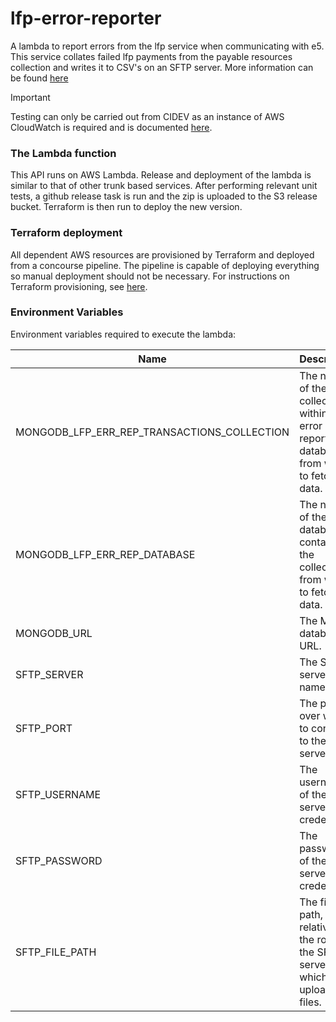 # lfp-error-reporter
A lambda to report errors from the lfp service when communicating with e5. This service collates failed lfp payments from the payable resources collection and writes it to CSV's on an SFTP server. More information can be found [here](https://companieshouse.atlassian.net/wiki/spaces/TEAM8/pages/2824667427/LFP+Error+Reporter)

> [!IMPORTANT]  
> Testing can only be carried out from CIDEV as an instance of AWS CloudWatch is required and is documented [here](https://companieshouse.atlassian.net/wiki/spaces/TEAM8/pages/2824667427/LFP+Error+Reporter#Testing-on-AWS).

### The Lambda function
This API runs on AWS Lambda. Release and deployment of the lambda is similar to that of other trunk based services. 
After performing relevant unit tests, a github release task is run and the zip is uploaded to the S3 release bucket. 
Terraform is then run to deploy the new version. 

### Terraform deployment
All dependent AWS resources are provisioned by Terraform and deployed from a concourse pipeline.
The pipeline is capable of deploying everything so manual deployment should not be necessary. For
instructions on Terraform provisioning, see [here](/terraform/README.md).

### Environment Variables
Environment variables required to execute the lambda:

Name                                             | Description                                                                                                   | Examples
------------------------------------------------ | --------------------------------------------------------------------------------------------------------------|--------------------------------------------------------------------------
MONGODB_LFP_ERR_REP_TRANSACTIONS_COLLECTION      | The name of the collection within the error reporting database from which to fetch lfp data.                  | 'payable_resources'
MONGODB_LFP_ERR_REP_DATABASE                     | The name of the database containing the collection from which to fetch lfp data.                              | 'late_filing_penalties'
MONGODB_URL                                      | The Mongo database URL.                                                                                       | 'mongodb://<mongo_host>:27017
SFTP_SERVER                                      | The SFTP server host name.                                                                                    | 
SFTP_PORT                                        | The port over which to connect to the SFTP server.                                                            | '22'
SFTP_USERNAME                                    | The username of the SFTP server credentials.                                                                  | 
SFTP_PASSWORD                                    | The password of the SFTP server credentials.                                                                  |
SFTP_FILE_PATH                                   | The file path, relative to the root of the SFTP server, to which to upload CSV files.                         | 'uploadPath' (will result in CV's uploaded to directory: ~/uploadPath)

